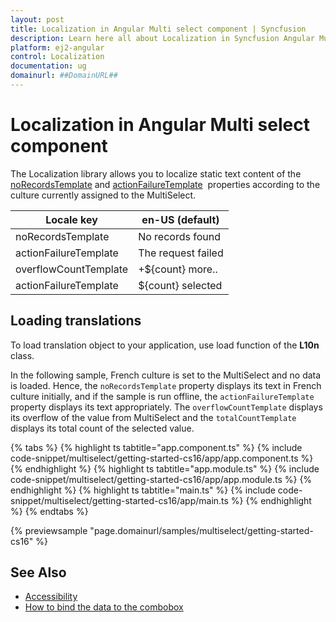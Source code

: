 ```yaml
---
layout: post
title: Localization in Angular Multi select component | Syncfusion
description: Learn here all about Localization in Syncfusion Angular Multi select component of Syncfusion Essential JS 2 and more.
platform: ej2-angular
control: Localization 
documentation: ug
domainurl: ##DomainURL##
---
```


# Localization in Angular Multi select component

The Localization library allows you to localize static text content of the
[noRecordsTemplate](https://ej2.syncfusion.com/angular/documentation/api/multi-select/#norecordstemplate) and [actionFailureTemplate](https://ej2.syncfusion.com/angular/documentation/api/multi-select/#actionfailuretemplate) &nbsp;properties according to the culture currently assigned to the MultiSelect.

| Locale key | en-US (default)  |
|------|------|
| noRecordsTemplate |  No records found |
| actionFailureTemplate | The request failed |
| overflowCountTemplate | +${count} more.. |
| actionFailureTemplate | ${count} selected |

## Loading translations

To load translation object to your application, use load function of the **L10n** class.

In the following sample, French culture is set to the MultiSelect and no data is loaded.
Hence, the `noRecordsTemplate` property displays its text in French culture initially,
and if the sample is run offline, the `actionFailureTemplate` property displays its text
appropriately. The `overflowCountTemplate` displays its overflow of the value from MultiSelect and the `totalCountTemplate` displays its total count of the selected value.

{% tabs %}
{% highlight ts tabtitle="app.component.ts" %}
{% include code-snippet/multiselect/getting-started-cs16/app/app.component.ts %}
{% endhighlight %}
{% highlight ts tabtitle="app.module.ts" %}
{% include code-snippet/multiselect/getting-started-cs16/app/app.module.ts %}
{% endhighlight %}
{% highlight ts tabtitle="main.ts" %}
{% include code-snippet/multiselect/getting-started-cs16/app/main.ts %}
{% endhighlight %}
{% endtabs %}
  
{% previewsample "page.domainurl/samples/multiselect/getting-started-cs16" %}

## See Also

* [Accessibility](./accessibility/)
* [How to bind the data to the combobox](./data-binding/)